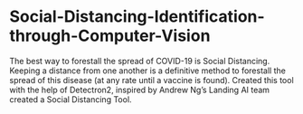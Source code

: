 # Social-Distancing-Identification-through-Computer-Vision
The best way to forestall the spread of COVID-19 is Social Distancing. Keeping a distance from one another is a definitive method to forestall the spread of this disease (at any rate until a vaccine is found).  Created this tool with the help of Detectron2, inspired by Andrew Ng’s Landing AI team created a Social Distancing Tool.
